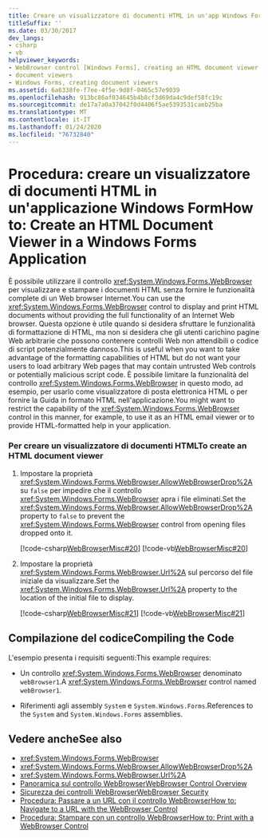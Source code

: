 ```yaml
---
title: Creare un visualizzatore di documenti HTML in un'app Windows Forms
titleSuffix: ''
ms.date: 03/30/2017
dev_langs:
- csharp
- vb
helpviewer_keywords:
- WebBrowser control [Windows Forms], creating an HTML document viewer
- document viewers
- Windows Forms, creating document viewers
ms.assetid: 6a6338fe-f7ee-4f5e-9d8f-0465c57e9039
ms.openlocfilehash: 913bc86af034645b4b8cf3d69da4c9def58fc19c
ms.sourcegitcommit: de17a7a0a37042f0d4406f5ae5393531caeb25ba
ms.translationtype: MT
ms.contentlocale: it-IT
ms.lasthandoff: 01/24/2020
ms.locfileid: "76732840"
---
```

# <a name="how-to-create-an-html-document-viewer-in-a-windows-forms-application"></a><span data-ttu-id="69c6d-102">Procedura: creare un visualizzatore di documenti HTML in un'applicazione Windows Form</span><span class="sxs-lookup"><span data-stu-id="69c6d-102">How to: Create an HTML Document Viewer in a Windows Forms Application</span></span>
<span data-ttu-id="69c6d-103">È possibile utilizzare il controllo <xref:System.Windows.Forms.WebBrowser> per visualizzare e stampare i documenti HTML senza fornire le funzionalità complete di un Web browser Internet.</span><span class="sxs-lookup"><span data-stu-id="69c6d-103">You can use the <xref:System.Windows.Forms.WebBrowser> control to display and print HTML documents without providing the full functionality of an Internet Web browser.</span></span> <span data-ttu-id="69c6d-104">Questa opzione è utile quando si desidera sfruttare le funzionalità di formattazione di HTML, ma non si desidera che gli utenti carichino pagine Web arbitrarie che possono contenere controlli Web non attendibili o codice di script potenzialmente dannoso.</span><span class="sxs-lookup"><span data-stu-id="69c6d-104">This is useful when you want to take advantage of the formatting capabilities of HTML but do not want your users to load arbitrary Web pages that may contain untrusted Web controls or potentially malicious script code.</span></span> <span data-ttu-id="69c6d-105">È possibile limitare la funzionalità del controllo <xref:System.Windows.Forms.WebBrowser> in questo modo, ad esempio, per usarlo come visualizzatore di posta elettronica HTML o per fornire la Guida in formato HTML nell'applicazione.</span><span class="sxs-lookup"><span data-stu-id="69c6d-105">You might want to restrict the capability of the <xref:System.Windows.Forms.WebBrowser> control in this manner, for example, to use it as an HTML email viewer or to provide HTML-formatted help in your application.</span></span>  
  
### <a name="to-create-an-html-document-viewer"></a><span data-ttu-id="69c6d-106">Per creare un visualizzatore di documenti HTML</span><span class="sxs-lookup"><span data-stu-id="69c6d-106">To create an HTML document viewer</span></span>  
  
1. <span data-ttu-id="69c6d-107">Impostare la proprietà <xref:System.Windows.Forms.WebBrowser.AllowWebBrowserDrop%2A> su `false` per impedire che il controllo <xref:System.Windows.Forms.WebBrowser> apra i file eliminati.</span><span class="sxs-lookup"><span data-stu-id="69c6d-107">Set the <xref:System.Windows.Forms.WebBrowser.AllowWebBrowserDrop%2A> property to `false` to prevent the <xref:System.Windows.Forms.WebBrowser> control from opening files dropped onto it.</span></span>  
  
     [!code-csharp[WebBrowserMisc#20](~/samples/snippets/csharp/VS_Snippets_Winforms/WebBrowserMisc/CS/WebBrowserMisc.cs#20)]
     [!code-vb[WebBrowserMisc#20](~/samples/snippets/visualbasic/VS_Snippets_Winforms/WebBrowserMisc/vb/WebBrowserMisc.vb#20)]  
  
2. <span data-ttu-id="69c6d-108">Impostare la proprietà <xref:System.Windows.Forms.WebBrowser.Url%2A> sul percorso del file iniziale da visualizzare.</span><span class="sxs-lookup"><span data-stu-id="69c6d-108">Set the <xref:System.Windows.Forms.WebBrowser.Url%2A> property to the location of the initial file to display.</span></span>  
  
     [!code-csharp[WebBrowserMisc#21](~/samples/snippets/csharp/VS_Snippets_Winforms/WebBrowserMisc/CS/WebBrowserMisc.cs#21)]
     [!code-vb[WebBrowserMisc#21](~/samples/snippets/visualbasic/VS_Snippets_Winforms/WebBrowserMisc/vb/WebBrowserMisc.vb#21)]  
  
## <a name="compiling-the-code"></a><span data-ttu-id="69c6d-109">Compilazione del codice</span><span class="sxs-lookup"><span data-stu-id="69c6d-109">Compiling the Code</span></span>  
 <span data-ttu-id="69c6d-110">L'esempio presenta i requisiti seguenti:</span><span class="sxs-lookup"><span data-stu-id="69c6d-110">This example requires:</span></span>  
  
- <span data-ttu-id="69c6d-111">Un controllo <xref:System.Windows.Forms.WebBrowser> denominato `webBrowser1`.</span><span class="sxs-lookup"><span data-stu-id="69c6d-111">A <xref:System.Windows.Forms.WebBrowser> control named `webBrowser1`.</span></span>  
  
- <span data-ttu-id="69c6d-112">Riferimenti agli assembly `System` e `System.Windows.Forms`.</span><span class="sxs-lookup"><span data-stu-id="69c6d-112">References to the `System` and `System.Windows.Forms` assemblies.</span></span>  
  
## <a name="see-also"></a><span data-ttu-id="69c6d-113">Vedere anche</span><span class="sxs-lookup"><span data-stu-id="69c6d-113">See also</span></span>

- <xref:System.Windows.Forms.WebBrowser>
- <xref:System.Windows.Forms.WebBrowser.AllowWebBrowserDrop%2A>
- <xref:System.Windows.Forms.WebBrowser.Url%2A>
- [<span data-ttu-id="69c6d-114">Panoramica sul controllo WebBrowser</span><span class="sxs-lookup"><span data-stu-id="69c6d-114">WebBrowser Control Overview</span></span>](webbrowser-control-overview.md)
- [<span data-ttu-id="69c6d-115">Sicurezza dei controlli WebBrowser</span><span class="sxs-lookup"><span data-stu-id="69c6d-115">WebBrowser Security</span></span>](webbrowser-security.md)
- [<span data-ttu-id="69c6d-116">Procedura: Passare a un URL con il controllo WebBrowser</span><span class="sxs-lookup"><span data-stu-id="69c6d-116">How to: Navigate to a URL with the WebBrowser Control</span></span>](how-to-navigate-to-a-url-with-the-webbrowser-control.md)
- [<span data-ttu-id="69c6d-117">Procedura: Stampare con un controllo WebBrowser</span><span class="sxs-lookup"><span data-stu-id="69c6d-117">How to: Print with a WebBrowser Control</span></span>](how-to-print-with-a-webbrowser-control.md)
